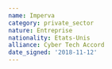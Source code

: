 ```yaml
---
name: Imperva
category: private_sector
nature: Entreprise
nationality: Etats-Unis
alliance: Cyber Tech Accord
date_signed: '2018-11-12'
---
```

    
